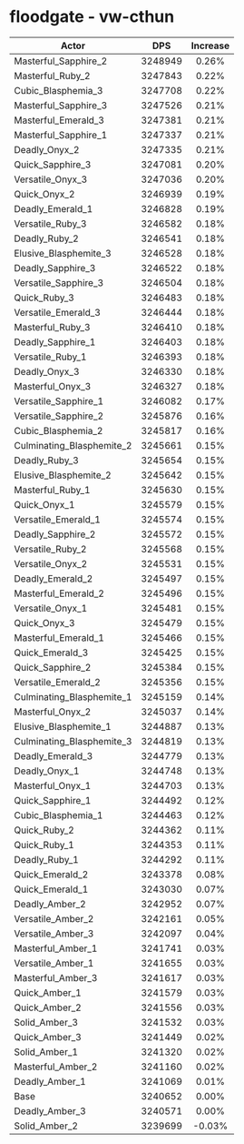 # floodgate - vw-cthun
| Actor | DPS | Increase |
|---|:---:|:---:|
|Masterful_Sapphire_2|3248949|0.26%|
|Masterful_Ruby_2|3247843|0.22%|
|Cubic_Blasphemia_3|3247708|0.22%|
|Masterful_Sapphire_3|3247526|0.21%|
|Masterful_Emerald_3|3247381|0.21%|
|Masterful_Sapphire_1|3247337|0.21%|
|Deadly_Onyx_2|3247335|0.21%|
|Quick_Sapphire_3|3247081|0.20%|
|Versatile_Onyx_3|3247036|0.20%|
|Quick_Onyx_2|3246939|0.19%|
|Deadly_Emerald_1|3246828|0.19%|
|Versatile_Ruby_3|3246582|0.18%|
|Deadly_Ruby_2|3246541|0.18%|
|Elusive_Blasphemite_3|3246528|0.18%|
|Deadly_Sapphire_3|3246522|0.18%|
|Versatile_Sapphire_3|3246504|0.18%|
|Quick_Ruby_3|3246483|0.18%|
|Versatile_Emerald_3|3246444|0.18%|
|Masterful_Ruby_3|3246410|0.18%|
|Deadly_Sapphire_1|3246403|0.18%|
|Versatile_Ruby_1|3246393|0.18%|
|Deadly_Onyx_3|3246330|0.18%|
|Masterful_Onyx_3|3246327|0.18%|
|Versatile_Sapphire_1|3246082|0.17%|
|Versatile_Sapphire_2|3245876|0.16%|
|Cubic_Blasphemia_2|3245817|0.16%|
|Culminating_Blasphemite_2|3245661|0.15%|
|Deadly_Ruby_3|3245654|0.15%|
|Elusive_Blasphemite_2|3245642|0.15%|
|Masterful_Ruby_1|3245630|0.15%|
|Quick_Onyx_1|3245579|0.15%|
|Versatile_Emerald_1|3245574|0.15%|
|Deadly_Sapphire_2|3245572|0.15%|
|Versatile_Ruby_2|3245568|0.15%|
|Versatile_Onyx_2|3245531|0.15%|
|Deadly_Emerald_2|3245497|0.15%|
|Masterful_Emerald_2|3245496|0.15%|
|Versatile_Onyx_1|3245481|0.15%|
|Quick_Onyx_3|3245479|0.15%|
|Masterful_Emerald_1|3245466|0.15%|
|Quick_Emerald_3|3245425|0.15%|
|Quick_Sapphire_2|3245384|0.15%|
|Versatile_Emerald_2|3245356|0.15%|
|Culminating_Blasphemite_1|3245159|0.14%|
|Masterful_Onyx_2|3245037|0.14%|
|Elusive_Blasphemite_1|3244887|0.13%|
|Culminating_Blasphemite_3|3244819|0.13%|
|Deadly_Emerald_3|3244779|0.13%|
|Deadly_Onyx_1|3244748|0.13%|
|Masterful_Onyx_1|3244703|0.13%|
|Quick_Sapphire_1|3244492|0.12%|
|Cubic_Blasphemia_1|3244463|0.12%|
|Quick_Ruby_2|3244362|0.11%|
|Quick_Ruby_1|3244353|0.11%|
|Deadly_Ruby_1|3244292|0.11%|
|Quick_Emerald_2|3243378|0.08%|
|Quick_Emerald_1|3243030|0.07%|
|Deadly_Amber_2|3242952|0.07%|
|Versatile_Amber_2|3242161|0.05%|
|Versatile_Amber_3|3242097|0.04%|
|Masterful_Amber_1|3241741|0.03%|
|Versatile_Amber_1|3241655|0.03%|
|Masterful_Amber_3|3241617|0.03%|
|Quick_Amber_1|3241579|0.03%|
|Quick_Amber_2|3241556|0.03%|
|Solid_Amber_3|3241532|0.03%|
|Quick_Amber_3|3241449|0.02%|
|Solid_Amber_1|3241320|0.02%|
|Masterful_Amber_2|3241160|0.02%|
|Deadly_Amber_1|3241069|0.01%|
|Base|3240652|0.00%|
|Deadly_Amber_3|3240571|0.00%|
|Solid_Amber_2|3239699|-0.03%|
